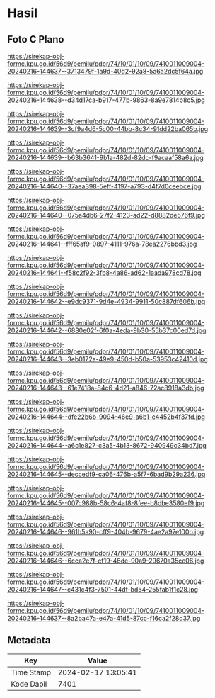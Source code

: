 # Hasil

## Foto C Plano

https://sirekap-obj-formc.kpu.go.id/56d9/pemilu/pdpr/74/10/01/10/09/7410011009004-20240216-144637--3713479f-1a9d-40d2-92a8-5a6a2dc5f64a.jpg

https://sirekap-obj-formc.kpu.go.id/56d9/pemilu/pdpr/74/10/01/10/09/7410011009004-20240216-144638--d34d17ca-b917-477b-9863-8a9e7814b8c5.jpg

https://sirekap-obj-formc.kpu.go.id/56d9/pemilu/pdpr/74/10/01/10/09/7410011009004-20240216-144639--3cf9a4d6-5c00-44bb-8c34-91dd22ba065b.jpg

https://sirekap-obj-formc.kpu.go.id/56d9/pemilu/pdpr/74/10/01/10/09/7410011009004-20240216-144639--b63b3641-9b1a-482d-82dc-f9acaaf58a6a.jpg

https://sirekap-obj-formc.kpu.go.id/56d9/pemilu/pdpr/74/10/01/10/09/7410011009004-20240216-144640--37aea398-5eff-4197-a793-d4f7d0ceebce.jpg

https://sirekap-obj-formc.kpu.go.id/56d9/pemilu/pdpr/74/10/01/10/09/7410011009004-20240216-144640--075a4db6-27f2-4123-ad22-d8882de576f9.jpg

https://sirekap-obj-formc.kpu.go.id/56d9/pemilu/pdpr/74/10/01/10/09/7410011009004-20240216-144641--fff65af9-0897-4111-976a-78ea2276bbd3.jpg

https://sirekap-obj-formc.kpu.go.id/56d9/pemilu/pdpr/74/10/01/10/09/7410011009004-20240216-144641--f58c2f92-3fb8-4a86-ad62-1aada978cd78.jpg

https://sirekap-obj-formc.kpu.go.id/56d9/pemilu/pdpr/74/10/01/10/09/7410011009004-20240216-144642--e9dc9371-9d4e-4934-9911-50c887df606b.jpg

https://sirekap-obj-formc.kpu.go.id/56d9/pemilu/pdpr/74/10/01/10/09/7410011009004-20240216-144642--6880e02f-6f0a-4eda-9b30-55b37c00ed7d.jpg

https://sirekap-obj-formc.kpu.go.id/56d9/pemilu/pdpr/74/10/01/10/09/7410011009004-20240216-144643--3eb0172a-49e9-450d-b50a-53953c42410d.jpg

https://sirekap-obj-formc.kpu.go.id/56d9/pemilu/pdpr/74/10/01/10/09/7410011009004-20240216-144643--61e7418a-84c6-4d21-a846-72ac8918a3db.jpg

https://sirekap-obj-formc.kpu.go.id/56d9/pemilu/pdpr/74/10/01/10/09/7410011009004-20240216-144644--dfe22b6b-9094-46e9-a6b1-c4452b4f37fd.jpg

https://sirekap-obj-formc.kpu.go.id/56d9/pemilu/pdpr/74/10/01/10/09/7410011009004-20240216-144644--a6c1e827-c3a5-4b13-8672-940949c34bd7.jpg

https://sirekap-obj-formc.kpu.go.id/56d9/pemilu/pdpr/74/10/01/10/09/7410011009004-20240216-144645--deccedf9-ca06-476b-a5f7-6bad9b29a236.jpg

https://sirekap-obj-formc.kpu.go.id/56d9/pemilu/pdpr/74/10/01/10/09/7410011009004-20240216-144645--007c988b-58c6-4af8-8fee-b8dbe3580ef9.jpg

https://sirekap-obj-formc.kpu.go.id/56d9/pemilu/pdpr/74/10/01/10/09/7410011009004-20240216-144646--961b5a90-cff9-404b-9679-4ae2a97e100b.jpg

https://sirekap-obj-formc.kpu.go.id/56d9/pemilu/pdpr/74/10/01/10/09/7410011009004-20240216-144646--6cca2e7f-cf19-46de-90a9-29670a35ce06.jpg

https://sirekap-obj-formc.kpu.go.id/56d9/pemilu/pdpr/74/10/01/10/09/7410011009004-20240216-144647--c431c4f3-7501-44df-bd54-255fab1f1c28.jpg

https://sirekap-obj-formc.kpu.go.id/56d9/pemilu/pdpr/74/10/01/10/09/7410011009004-20240216-144637--8a2ba47a-e47a-41d5-87cc-f16ca2f28d37.jpg


## Metadata

| Key        | Value               |
| ---------- | ------------------- |
| Time Stamp | 2024-02-17 13:05:41 |
| Kode Dapil | 7401                |



